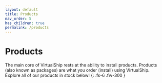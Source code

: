```yaml
---
layout: default
title: Products
nav_order: 5
has_children: true
permalink: /products
---
```


# Products

The main core of VirtualShip rests at the ability to install products. Products (also known as packages) are what you order (install) using VirtualShip. Explore all of our products in stock below!
{: .fs-6 .fw-300 }
